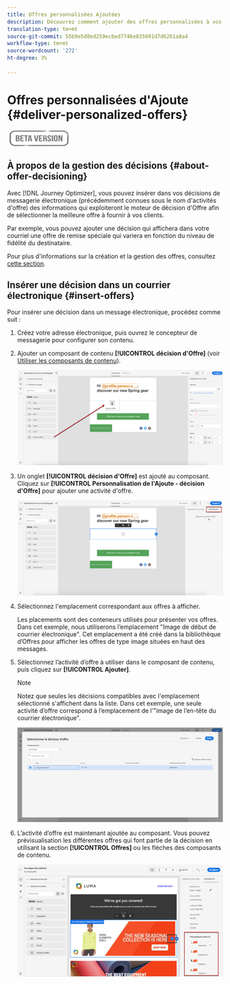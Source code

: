 ```yaml
---
title: Offres personnalisées Ajoutées
description: Découvrez comment ajouter des offres personnalisées à vos messages
translation-type: tm+mt
source-git-commit: 55b9e5d8ed259ec6ed7746e835691d7d6261a8a4
workflow-type: tm+mt
source-wordcount: '272'
ht-degree: 3%

---
```


# Offres personnalisées d&#39;Ajoute {#deliver-personalized-offers}

![](assets/do-not-localize/badge.png)

## À propos de la gestion des décisions {#about-offer-decisioning}

Avec [!DNL Journey Optimizer], vous pouvez insérer dans vos décisions de messagerie électronique (précédemment connues sous le nom d&#39;activités d&#39;offre) des informations qui exploiteront le moteur de décision d&#39;Offre afin de sélectionner la meilleure offre à fournir à vos clients.

Par exemple, vous pouvez ajouter une décision qui affichera dans votre courriel une offre de remise spéciale qui variera en fonction du niveau de fidélité du destinataire.

Pour plus d&#39;informations sur la création et la gestion des offres, consultez [cette section](offers/get-started/starting-offer-decisioning.md).

## Insérer une décision dans un courrier électronique {#insert-offers}

Pour insérer une décision dans un message électronique, procédez comme suit :

1. Créez votre adresse électronique, puis ouvrez le concepteur de messagerie pour configurer son contenu.

1. Ajouter un composant de contenu **[!UICONTROL décision d&#39;Offre]** (voir [Utiliser les composants de contenu](content-components.md)).

   ![](assets/deliver-offer-component.png)

1. Un onglet **[!UICONTROL décision d&#39;Offre]** est ajouté au composant. Cliquez sur **[!UICONTROL Personnalisation de l&#39;Ajoute - décision d&#39;Offre]** pour ajouter une activité d&#39;offre.

   ![](assets/deliver-offer-tab.png)

1. Sélectionnez l&#39;emplacement correspondant aux offres à afficher.

   Les placements sont des conteneurs utilisés pour présenter vos offres. Dans cet exemple, nous utiliserons l’emplacement &quot;Image de début de courrier électronique&quot;. Cet emplacement a été créé dans la bibliothèque d’Offres pour afficher les offres de type image situées en haut des messages.

1. Sélectionnez l’activité d’offre à utiliser dans le composant de contenu, puis cliquez sur **[!UICONTROL Ajouter]**.

   >[!NOTE]
   >
   >Notez que seules les décisions compatibles avec l&#39;emplacement sélectionné s&#39;affichent dans la liste. Dans cet exemple, une seule activité d’offre correspond à l’emplacement de l’&quot;image de l’en-tête du courrier électronique&quot;.

   ![](assets/deliver-offer-placement.png)

1. L’activité d’offre est maintenant ajoutée au composant. Vous pouvez prévisualisation les différentes offres qui font partie de la décision en utilisant la section **[!UICONTROL Offres]** ou les flèches des composants de contenu.

   ![](assets/deliver-offer-preview.png)
